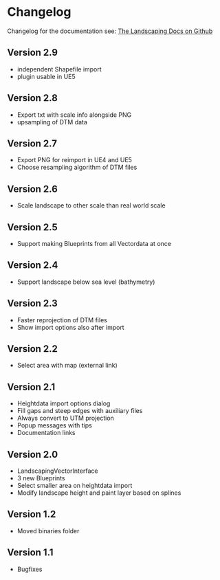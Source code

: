 # Changelog

Changelog for the documentation see: [The Landscaping Docs on Github](https://github.com/jorop/landscaping-docs)

## Version 2.9

- independent Shapefile import
- plugin usable in UE5

## Version 2.8

- Export txt with scale info alongside PNG
- upsampling of DTM data

## Version 2.7

- Export PNG for reimport in UE4 and UE5
- Choose resampling algorithm of DTM files

## Version 2.6

- Scale landscape to other scale than real world scale

## Version 2.5

- Support making Blueprints from all Vectordata at once

## Version 2.4

- Support landscape below sea level (bathymetry)

## Version 2.3

- Faster reprojection of DTM files
- Show import options also after import

## Version 2.2

- Select area with map (external link)

## Version 2.1

- Heightdata import options dialog
- Fill gaps and steep edges with auxiliary files
- Always convert to UTM projection
- Popup messages with tips
- Documentation links

## Version 2.0

- LandscapingVectorInterface
- 3 new Blueprints
- Select smaller area on heightdata import
- Modify landscape height and paint layer based on splines

## Version 1.2

- Moved binaries folder

## Version 1.1

- Bugfixes
